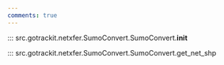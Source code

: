 ```yaml
---
comments: true
---
```


<a id="init"></a>
::: src.gotrackit.netxfer.SumoConvert.SumoConvert.__init__

<a id="get_net_shp"></a>
::: src.gotrackit.netxfer.SumoConvert.SumoConvert.get_net_shp

